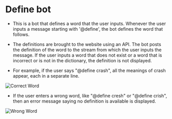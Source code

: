 # Define bot

* This is a bot that defines a word that the user inputs. Whenever the user
inputs a message starting with '@define', the bot defines the word
that follows.

* The definitions are brought to the website using an API. The bot posts the
definition of the word to the stream from which the user inputs the message.
If the user inputs a word that does not exist or a word that is incorrect or
is not in the dictionary, the definition is not displayed.

* For example, if the user says "@define crash", all the meanings of crash
appear, each in a separate line.

![Correct Word](assets/correct_word.png)

* If the user enters a wrong word, like "@define cresh" or "@define crish",
then an error message saying no definition is available is displayed.

![Wrong Word](assets/wrong_word.png)


